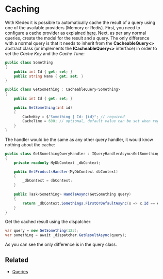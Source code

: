 # Caching

With Kledex it is possible to automatically cache the result of a query using one of the available providers (Memory or Redis). First, you need to configure a cache provider as explained [here](Configuration#caching). Next, as per any normal queries, create the model for the result and a query. The only difference with a normal query is that it needs to inherit from the **CacheableQuery<>** abstract class (or implements the **ICacheableQuery<>** interface) in order to set the _Cache Key_ and the _Cache Time_:

```C#
public class Something
{
    public int Id { get; set; }
    public string Name { get; set; }
}

public class GetSomething : CacheableQuery<Something>
{
    public int Id { get; set; }
    
    public GetSomething(int id)
    {
        CacheKey = $"Something | Id: {id}"; // required
        CacheTime = 600; // optional, default value can be set when registering a provider (in seconds)
    }
}
```

The handler would be the same as any other query handler, it would know nothing about the cache:

```C#
public class GetSomethingQueryHandler : IQueryHandlerAsync<GetSomething, Something>
{
    private readonly MyDbContext _dbContext;

    public GetProductsHandler(MyDbContext dbContext)
    {
        _dbContext = dbContext;
    }
        
    public Task<Something> HandleAsync(GetSomething query)
    {
        return _dbContext.Somethings.FirstOrDefaultAsync(x => x.Id == query.Id);
    }
}
```

Get the cached result using the dispatcher:

```C#
var query = new GetSomething(123);
var something = await _dispatcher.GetResultAsync(query);
```

As you can see the only difference is in the query class.

## Related

- [Queries](Queries)
